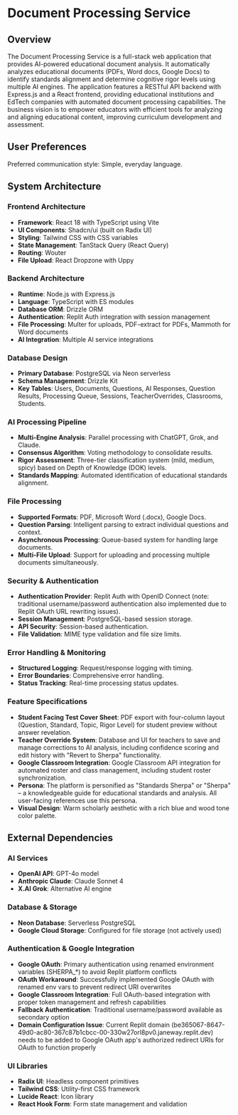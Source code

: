 # Document Processing Service

## Overview

The Document Processing Service is a full-stack web application that provides AI-powered educational document analysis. It automatically analyzes educational documents (PDFs, Word docs, Google Docs) to identify standards alignment and determine cognitive rigor levels using multiple AI engines. The application features a RESTful API backend with Express.js and a React frontend, providing educational institutions and EdTech companies with automated document processing capabilities. The business vision is to empower educators with efficient tools for analyzing and aligning educational content, improving curriculum development and assessment.

## User Preferences

Preferred communication style: Simple, everyday language.

## System Architecture

### Frontend Architecture
- **Framework**: React 18 with TypeScript using Vite
- **UI Components**: Shadcn/ui (built on Radix UI)
- **Styling**: Tailwind CSS with CSS variables
- **State Management**: TanStack Query (React Query)
- **Routing**: Wouter
- **File Upload**: React Dropzone with Uppy

### Backend Architecture
- **Runtime**: Node.js with Express.js
- **Language**: TypeScript with ES modules
- **Database ORM**: Drizzle ORM
- **Authentication**: Replit Auth integration with session management
- **File Processing**: Multer for uploads, PDF-extract for PDFs, Mammoth for Word documents
- **AI Integration**: Multiple AI service integrations

### Database Design
- **Primary Database**: PostgreSQL via Neon serverless
- **Schema Management**: Drizzle Kit
- **Key Tables**: Users, Documents, Questions, AI Responses, Question Results, Processing Queue, Sessions, TeacherOverrides, Classrooms, Students.

### AI Processing Pipeline
- **Multi-Engine Analysis**: Parallel processing with ChatGPT, Grok, and Claude.
- **Consensus Algorithm**: Voting methodology to consolidate results.
- **Rigor Assessment**: Three-tier classification system (mild, medium, spicy) based on Depth of Knowledge (DOK) levels.
- **Standards Mapping**: Automated identification of educational standards alignment.

### File Processing
- **Supported Formats**: PDF, Microsoft Word (.docx), Google Docs.
- **Question Parsing**: Intelligent parsing to extract individual questions and context.
- **Asynchronous Processing**: Queue-based system for handling large documents.
- **Multi-File Upload**: Support for uploading and processing multiple documents simultaneously.

### Security & Authentication
- **Authentication Provider**: Replit Auth with OpenID Connect (note: traditional username/password authentication also implemented due to Replit OAuth URL rewriting issues).
- **Session Management**: PostgreSQL-based session storage.
- **API Security**: Session-based authentication.
- **File Validation**: MIME type validation and file size limits.

### Error Handling & Monitoring
- **Structured Logging**: Request/response logging with timing.
- **Error Boundaries**: Comprehensive error handling.
- **Status Tracking**: Real-time processing status updates.

### Feature Specifications
- **Student Facing Test Cover Sheet**: PDF export with four-column layout (Question, Standard, Topic, Rigor Level) for student preview without answer revelation.
- **Teacher Override System**: Database and UI for teachers to save and manage corrections to AI analysis, including confidence scoring and edit history with "Revert to Sherpa" functionality.
- **Google Classroom Integration**: Google Classroom API integration for automated roster and class management, including student roster synchronization.
- **Persona**: The platform is personified as "Standards Sherpa" or "Sherpa" – a knowledgeable guide for educational standards and analysis. All user-facing references use this persona.
- **Visual Design**: Warm scholarly aesthetic with a rich blue and wood tone color palette.

## External Dependencies

### AI Services
- **OpenAI API**: GPT-4o model
- **Anthropic Claude**: Claude Sonnet 4
- **X.AI Grok**: Alternative AI engine

### Database & Storage
- **Neon Database**: Serverless PostgreSQL
- **Google Cloud Storage**: Configured for file storage (not actively used)

### Authentication & Google Integration
- **Google OAuth**: Primary authentication using renamed environment variables (SHERPA_*) to avoid Replit platform conflicts
- **OAuth Workaround**: Successfully implemented Google OAuth with renamed env vars to prevent redirect URI overwrites
- **Google Classroom Integration**: Full OAuth-based integration with proper token management and refresh capabilities
- **Fallback Authentication**: Traditional username/password available as secondary option
- **Domain Configuration Issue**: Current Replit domain (be365067-8647-49d0-ac80-367c87b1cbcc-00-330w27orl8pv0.janeway.replit.dev) needs to be added to Google OAuth app's authorized redirect URIs for OAuth to function properly

### UI Libraries
- **Radix UI**: Headless component primitives
- **Tailwind CSS**: Utility-first CSS framework
- **Lucide React**: Icon library
- **React Hook Form**: Form state management and validation